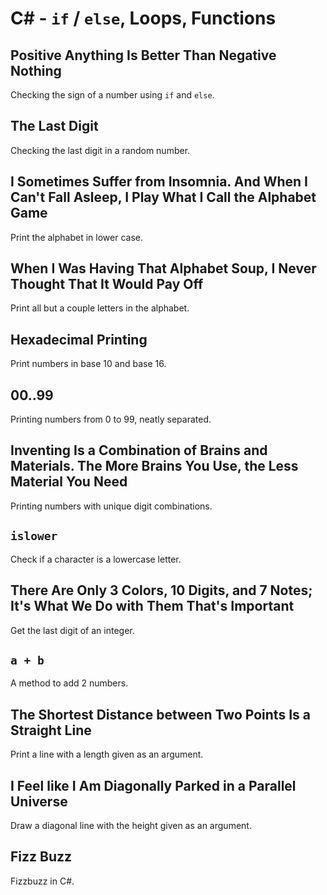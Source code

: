 # C# - `if` / `else`, Loops, Functions

## Positive Anything Is Better Than Negative Nothing
Checking the sign of a number using `if` and `else`.

## The Last Digit
Checking the last digit in a random number.

## I Sometimes Suffer from Insomnia. And When I Can't Fall Asleep, I Play What I Call the Alphabet Game
Print the alphabet in lower case.

## When I Was Having That Alphabet Soup, I Never Thought That It Would Pay Off
Print all but a couple letters in the alphabet.

## Hexadecimal Printing
Print numbers in base 10 and base 16.

## 00..99
Printing numbers from 0 to 99, neatly separated.

## Inventing Is a Combination of Brains and Materials. The More Brains You Use, the Less Material You Need
Printing numbers with unique digit combinations.

## `islower`
Check if a character is a lowercase letter.

## There Are Only 3 Colors, 10 Digits, and 7 Notes; It's What We Do with Them That's Important
Get the last digit of an integer.

## `a + b`
A method to add 2 numbers.

## The Shortest Distance between Two Points Is a Straight Line
Print a line with a length given as an argument.

## I Feel like I Am Diagonally Parked in a Parallel Universe
Draw a diagonal line with the height given as an argument.

## Fizz Buzz
Fizzbuzz in C#.
